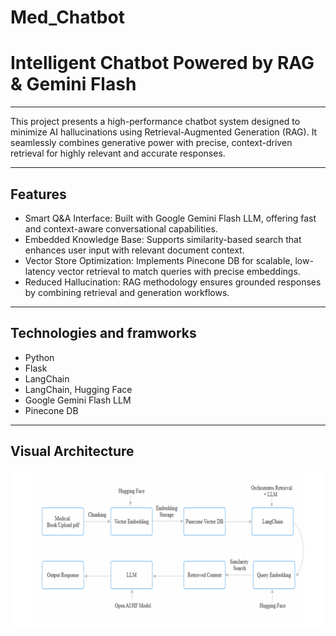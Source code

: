 # Med_Chatbot

<h1>Intelligent Chatbot Powered by RAG & Gemini Flash</h1>
<hr>

<p>This project presents a high-performance chatbot system designed to minimize AI hallucinations using Retrieval-Augmented Generation (RAG). It seamlessly combines generative power with precise, context-driven retrieval for highly relevant and accurate responses.</p>
<hr>
<h2> Features </h2>
<ul>
   <li> Smart Q&A Interface: Built with Google Gemini Flash LLM, offering fast and context-aware conversational capabilities.
</li>
   <li>Embedded Knowledge Base: Supports similarity-based search that enhances user input with relevant document context.
</li>
   <li>Vector Store Optimization: Implements Pinecone DB for scalable, low-latency vector retrieval to match queries with precise embeddings.
</li>
   <li>Reduced Hallucination: RAG methodology ensures grounded responses by combining retrieval and generation workflows.
</li>
</ul>
<hr>
<h2>Technologies and framworks</h2>
<ul>
  <li>Python</li>
  <li>Flask</li>
  <li>LangChain</li>
  <li>LangChain, Hugging Face</li>
  <li>Google Gemini Flash LLM</li>
  <li>Pinecone DB</li>
</ul>
<hr>
<h2>Visual Architecture</h2>
<img src="./static/Screenshot 2025-07-26 120648.png">


